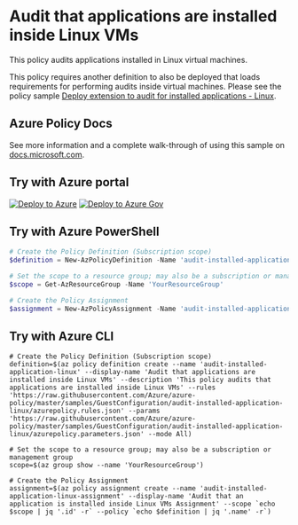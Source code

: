 # Audit that applications are installed inside Linux VMs

This policy audits applications installed in Linux virtual machines.

This policy requires another definition to also be deployed that loads requirements for performing audits inside virtual machines.  Please see the policy sample
[Deploy extension to audit for installed applications - Linux](../deployextension-installed-application-linux\README.md).

## Azure Policy Docs

See more information and a complete walk-through of using this sample on
[docs.microsoft.com](https://docs.microsoft.com/azure/governance/policy/samples/audit-installed-application-linux).

## Try with Azure portal

[![Deploy to Azure](http://azuredeploy.net/deploybutton.png)](https://portal.azure.com/?#blade/Microsoft_Azure_Policy/CreatePolicyDefinitionBlade/uri/https%3A%2F%2Fraw.githubusercontent.com%2FAzure%2Fazure-policy%2Fmaster%2Fsamples%2FGuestConfiguration%2Faudit-installed-application-linux%2Fazurepolicy.json)
[![Deploy to Azure Gov](https://docs.microsoft.com/azure/governance/policy/media/deploy/deployGovbutton.png)](https://portal.azure.us/?#blade/Microsoft_Azure_Policy/CreatePolicyDefinitionBlade/uri/https%3A%2F%2Fraw.githubusercontent.com%2FAzure%2Fazure-policy%2Fmaster%2Fsamples%2FGuestConfiguration%2Faudit-installed-application-linux%2Fazurepolicy.json)

## Try with Azure PowerShell

````powershell
# Create the Policy Definition (Subscription scope)
$definition = New-AzPolicyDefinition -Name 'audit-installed-application-linux' -DisplayName 'Audit that applications are installed inside Linux VMs' -description 'This policy audits that applications are installed inside Linux VMs' -Policy 'https://raw.githubusercontent.com/Azure/azure-policy/master/samples/GuestConfiguration/audit-installed-application-linux/azurepolicy.rules.json' -Parameter 'https://raw.githubusercontent.com/Azure/azure-policy/master/samples/GuestConfiguration/audit-installed-application-linux/azurepolicy.parameters.json' -Mode All

# Set the scope to a resource group; may also be a subscription or management group
$scope = Get-AzResourceGroup -Name 'YourResourceGroup'

# Create the Policy Assignment
$assignment = New-AzPolicyAssignment -Name 'audit-installed-application-linux-assignment' -DisplayName 'Audit that an application is installed inside Linux VMs Assignment' -Scope $scope.ResourceId -PolicyDefinition $definition
````

## Try with Azure CLI

```cli
# Create the Policy Definition (Subscription scope)
definition=$(az policy definition create --name 'audit-installed-application-linux' --display-name 'Audit that applications are installed inside Linux VMs' --description 'This policy audits that applications are installed inside Linux VMs' --rules 'https://raw.githubusercontent.com/Azure/azure-policy/master/samples/GuestConfiguration/audit-installed-application-linux/azurepolicy.rules.json' --params 'https://raw.githubusercontent.com/Azure/azure-policy/master/samples/GuestConfiguration/audit-installed-application-linux/azurepolicy.parameters.json' --mode All)

# Set the scope to a resource group; may also be a subscription or management group
scope=$(az group show --name 'YourResourceGroup')

# Create the Policy Assignment
assignment=$(az policy assignment create --name 'audit-installed-application-linux-assignment' --display-name 'Audit that an application is installed inside Linux VMs Assignment' --scope `echo $scope | jq '.id' -r` --policy `echo $definition | jq '.name' -r`)
```
